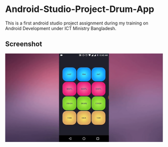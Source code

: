 # Android-Studio-Project-Drum-App
This is a first android studio project assignment during my training on Android Development under ICT Ministry Bangladesh. 

## Screenshot
<p align="center">
  <img src="screen_shots/screenShots.png"><br/>
</p>
